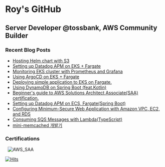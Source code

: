 # Roy's GitHub

## Server Developer @tossbank, AWS Community Builder

### Recent Blog Posts

- [Hosting Helm chart with S3](https://github.com/sang-w0o/Study/blob/master/Infrastructure/Kubernetes/Helm%20chart%EC%99%80%20S3%EB%A1%9C%20Helm%20chart%20hosting%ED%95%98%EA%B8%B0.md)
- [Setting up Datadog APM on EKS + Fargate](https://dev.to/aws-builders/apm-with-datadog-on-eks-fargate-17i2)
- [Monitoring EKS cluster with Prometheus and Grafana](https://dev.to/aws-builders/monitoring-eks-cluster-with-prometheus-and-grafana-1kpb)
- [Using ArgoCD on EKS + Fargate](https://dev.to/aws-builders/using-argocd-on-eks-fargate-47lb)
- [Deploying simple application to EKS on Fargate.](https://dev.to/sangwoo/deploying-simple-application-to-eks-on-fargate-5ee2)
- [Using DynamoDB on Spring Boot (feat.Kotlin)](https://dev.to/aws-builders/using-dynamodb-on-spring-boot-featkotlin-3674)
- [Beginner's guide to AWS Solutions Architect Associate(SAA) certification.](https://dev.to/aws-builders/beginners-guide-to-aws-saa-exam-fcn)
- [Setting up Datadog APM on ECS, Fargate(Spring Boot)](https://dev.to/aws-builders/setting-up-datadog-apm-on-ecs-fargatespring-boot-4ema)
- [Configuring Minimum-Secure Web Application with Amazon VPC, EC2, and RDS](https://dev.to/aws-builders/configuring-private-web-application-with-amazon-vpc-ec2-and-rds-5eii)
- [Consuming SQS Messages with Lambda(TypeScript)](https://dev.to/aws-builders/consuming-sqs-messages-with-lambdatypescript-1gck)
- [mini-memcached 개발기](https://medium.com/daangn/%EB%8B%A8%EC%9C%84-%ED%85%8C%EC%8A%A4%ED%8A%B8%EB%A5%BC-%EC%9C%84%ED%95%9C-mini-memcached-%EA%B0%9C%EB%B0%9C%EA%B8%B0-732bf2bb9e)

### Certifications
  
![AWS_SAA](https://images.credly.com/size/220x220/images/0e284c3f-5164-4b21-8660-0d84737941bc/image.png) 

[![Hits](https://hits.seeyoufarm.com/api/count/incr/badge.svg?url=https%3A%2F%2Fgithub.com%2Fsangw-w0o)](https://hits.seeyoufarm.com)
